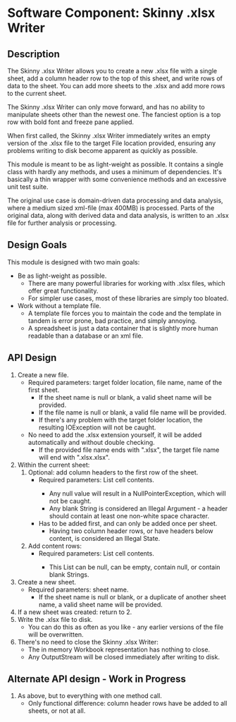 # Software Component: Skinny .xlsx Writer

## Description
The Skinny .xlsx Writer allows you to create a new .xlsx file with a single sheet, add a column header row to the top of this sheet, 
and write rows of data to the sheet. You can add more sheets to the .xlsx and add more rows to the current sheet.

The Skinny .xlsx Writer can only move forward, and has no ability to manipulate sheets other than the newest one. The fanciest 
option is a top row with bold font and freeze pane applied.

When first called, the Skinny .xlsx Writer immediately writes an empty version of the .xlsx file to the target File location 
provided, ensuring any problems writing to disk become apparent as quickly as possible.

This module is meant to be as light-weight as possible. It contains a single class with hardly any methods, and uses a minimum of 
dependencies. It's basically a thin wrapper with some convenience methods and an excessive unit test suite.

The original use case is domain-driven data processing and data analysis, where a medium sized xml-file (max 400MB) is processed.
Parts of the original data, along with derived data and data analysis, is written to an .xlsx file for further analysis or processing.

## Design Goals
This module is designed with two main goals:
- Be as light-weight as possible.
	- There are many powerful libraries for working with .xlsx files, which offer great functionality.
	- For simpler use cases, most of these libraries are simply too bloated.
- Work without a template file.
	- A template file forces you to maintain the code and the template in tandem is error prone, bad practice, and simply annoying.
	- A spreadsheet is just a data container that is slightly more human readable than a database or an xml file.

## API Design
1. Create a new file.
	- Required parameters: target folder location, file name, name of the first sheet.
	    - If the sheet name is null or blank, a valid sheet name will be provided.
	    - If the file name is null or blank, a valid file name will be provided.
	    - If there's any problem with the target folder location, the resulting IOException will not be caught.
	- No need to add the .xlsx extension yourself, it will be added automatically and without double checking.
	    - If the provided file name ends with ".xlsx", the target file name will end with ".xlsx.xlsx".
2. Within the current sheet:
	1. Optional: add column headers to the first row of the sheet.
		- Required parameters: List<String> cell contents.
		    - Any null value will result in a NullPointerException, which will not be caught.
		    - Any blank String is considered an Illegal Argument - a header should contain at least one non-white space character.
		- Has to be added first, and can only be added once per sheet.
		    - Having two column header rows, or have headers below content, is considered an Illegal State.
	2. Add content rows:
		- Required parameters: List<String> cell contents.
		    - This List can be null, can be empty, contain null, or contain blank Strings. 
3. Create a new sheet.
	- Required parameters: sheet name.
	    - If the sheet name is null or blank, or a duplicate of another sheet name, a valid sheet name will be provided.
4. If a new sheet was created: return to 2.
5. Write the .xlsx file to disk.
    - You can do this as often as you like - any earlier versions of the file will be overwritten.
6. There's no need to close the Skinny .xlsx Writer:
    - The in memory Workbook representation has nothing to close.
    - Any OutputStream will be closed immediately after writing to disk.

## Alternate API design - Work in Progress
1. As above, but to everything with one method call.
    - Only functional difference: column header rows have be added to all sheets, or not at all.

